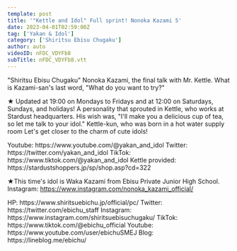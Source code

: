 ```yaml
---
template: post
title: '"Kettle and Idol" Full sprint! Nonoka Kazami 5'
date: 2023-04-01T02:59:00Z
tag: ['Yakan & Idol']
category: ['Shiritsu Ebisu Chugaku']
author: auto 
videoID: nFDC_VDYFb8
subTitle: nFDC_VDYFb8.vtt
---
```

"Shiritsu Ebisu Chugaku" Nonoka Kazami, the final talk with Mr. Kettle.
What is Kazami-san's last word, "What do you want to try?"

★ Updated at 19:00 on Mondays to Fridays and at 12:00 on Saturdays, Sundays, and holidays!
A personality that sprouted in Kettle, who works at Stardust headquarters.
His wish was, "I'll make you a delicious cup of tea, so let me talk to your idol."
Kettle-kun, who was born in a hot water supply room
Let's get closer to the charm of cute idols!

<Kettle and Idol>
Youtube: https://www.youtube.com/@yakan_and_idol
Twitter: https://twitter.com/yakan_and_idol
TikTok: https://www.tiktok.com/@yakan_and_idol
Kettle provided: https://stardustshoppers.jp/sp/shop.asp?cd=322

★This time's idol is Waka Kazami from Ebisu Private Junior High School.
<Nonoka Kazami>
Instagram: https://www.instagram.com/nonoka_kazami_official/

<Shiritsu Ebisu Chugaku>
HP: https://www.shiritsuebichu.jp/official/pc/
Twitter: https://twitter.com/ebichu_staff
Instagram: https://www.instagram.com/shiritsuebisuchugaku/
TikTok: https://www.tiktok.com/@ebichu_official
Youtube: https://www.youtube.com/user/ebichuSMEJ
Blog: https://lineblog.me/ebichu/
